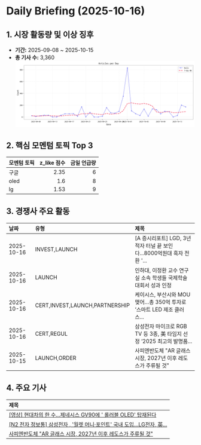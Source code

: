 # Daily Briefing (2025-10-16)

## 1. 시장 활동량 및 이상 징후

- **기간:** 2025-09-08 ~ 2025-10-15
- **총 기사 수:** 3,360
![일별 기사 수 추이](fig/timeseries.png)



## 2. 핵심 모멘텀 토픽 Top 3

| 모멘텀 토픽   |   z_like 점수 |   금일 언급량 |
|:---------|------------:|---------:|
| 구글       |        2.35 |        6 |
| oled     |        1.6  |        8 |
| lg       |        1.53 |        9 |


## 3. 경쟁사 주요 활동

| 날짜         | 유형                             | 제목                                                 |
|:-----------|:-------------------------------|:---------------------------------------------------|
| 2025-10-16 | INVEST,LAUNCH                  | [A 증시리포트] LGD, 3년 적자 터널 끝 보인다...8000억원대 흑자 전환 '... |
| 2025-10-16 | LAUNCH                         | 인하대, 이정환 교수 연구실 소속 학생들 국제학술대회서 성과 인정               |
| 2025-10-16 | CERT,INVEST,LAUNCH,PARTNERSHIP | 케이시스, 부산시와 MOU 맺어…총 350억 투자로 ‘스마트  LED  제조 클러스...  |
| 2025-10-16 | CERT,REGUL                     | 삼성전자 마이크로 RGB TV 등 3종, 美 타임지 선정 ‘2025 최고의 발명품...   |
| 2025-10-15 | LAUNCH,ORDER                   | 사피엔반도체 "AR 글래스 시장, 2027년 이후 레도스가 주류될 것"            |


## 4. 주요 기사

| 제목                                                                                                    |
|:------------------------------------------------------------------------------------------------------|
| [[영상] 현대차의 한 수…제네시스 GV90에 ' 롤러블  OLED' 탑재된다](https://www.theguru.co.kr/news/article.html?no=92847)    |
| [[N2 전자 정보통]  삼성전자 , '월렛 머니·포인트' 국내 도입…LG전자, 英...](https://www.news2day.co.kr/article/20251016500093) |
| [사피엔반도체 "AR 글래스 시장, 2027년 이후 레도스가 주류될 것"](http://www.thelec.kr/news/articleView.html?idxno=42054)     |
